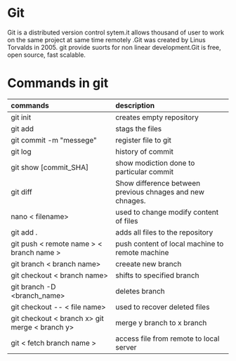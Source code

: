 # Git

<p> Git is a distributed version control sytem.it allows thousand of user to work on the same project at same time remotely .Git was created by
  Linus Torvalds in 2005. git provide suorts for non linear development.Git is free, open source, fast scalable.
  
</p>

# Commands in git

| commands                |     description                 | 
| :-------                | :------------------------------ | 
| git init                | creates empty repository        |
| git add                 | stags the files                 |
| git commit -m "messege" | register file to git            |
| git log                 |  history of commit              |
| git show [commit_SHA]   | show modiction done to particular commit             |
|  git diff               | Show difference between previous chnages and new chnages.|
| nano < filename>        | used to change modify content of files |
|git add .                | adds all files to the repository |
| git push < remote name >  < branch name  > | push content of local machine to remote machine             | 
| git branch < branch name> | creeate new branch |
| git checkout  < branch name> |  shifts to specified branch |
| git branch -D <branch_name>  |  deletes branch             |
| git checkout -- < file name>  | used to recover deleted files |
| git checkout < branch x> git merge < branch y> | merge y branch to x branch  |
| git < fetch branch name >    |  access file from remote to local server  |


